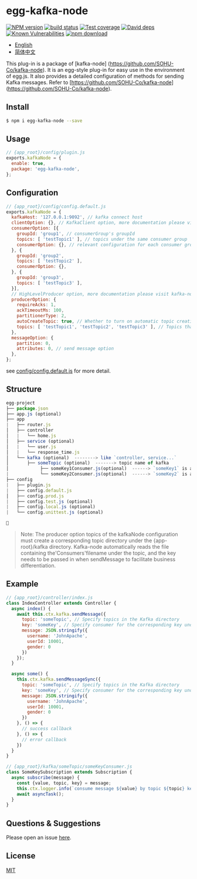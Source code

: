 # egg-kafka-node

[![NPM version][npm-image]][npm-url]
[![build status][travis-image]][travis-url]
[![Test coverage][codecov-image]][codecov-url]
[![David deps][david-image]][david-url]
[![Known Vulnerabilities][snyk-image]][snyk-url]
[![npm download][download-image]][download-url]

[npm-image]: https://img.shields.io/npm/v/egg-kafka-node.svg?style=flat-square
[npm-url]: https://npmjs.org/package/egg-kafka-node
[travis-image]: https://img.shields.io/travis/eggjs/egg-kafka-node.svg?style=flat-square
[travis-url]: https://travis-ci.org/eggjs/egg-kafka-node
[codecov-image]: https://img.shields.io/codecov/c/github/eggjs/egg-kafka-node.svg?style=flat-square
[codecov-url]: https://codecov.io/github/eggjs/egg-kafka-node?branch=master
[david-image]: https://img.shields.io/david/eggjs/egg-kafka-node.svg?style=flat-square
[david-url]: https://david-dm.org/eggjs/egg-kafka-node
[snyk-image]: https://snyk.io/test/npm/egg-kafka-node/badge.svg?style=flat-square
[snyk-url]: https://snyk.io/test/npm/egg-kafka-node
[download-image]: https://img.shields.io/npm/dm/egg-kafka-node.svg?style=flat-square
[download-url]: https://npmjs.org/package/egg-kafka-node

- [English](README.md)
- [简体中文](README.zh_CN.md)

This plug-in is a package of [kafka-node] (https://github.com/SOHU-Co/kafka-node). It is an egg-style plug-in for easy use in the environment of egg.js. It also provides a detailed configuration of methods for sending Kafka messages. Refer to [https://github.com/SOHU-Co/kafka-node] (https://github.com/SOHU-Co/kafka-node). 


## Install

```bash
$ npm i egg-kafka-node --save
```

## Usage

```js
// {app_root}/config/plugin.js
exports.kafkaNode = {
  enable: true,
  package: 'egg-kafka-node',
};
```

## Configuration

```js
// {app_root}/config/config.default.js
exports.kafkaNode = {
  kafkaHost: '127.0.0.1:9092', // kafka connect host
  clientOption: {}, // KafkaClient option, more documentation please visit kafka-node
  consumerOption: [{
    groupId: 'group1', // consumerGroup's groupId
    topics: [ 'testTopic1' ], // topics under the same consumer group 
    consumerOption: {}, // relevant configuration for each consumer group, more documentation please visit kafka-node
  }, {
    groupId: 'group2',
    topics: [ 'testTopic2' ],
    consumerOption: {},
  }, {
    groupId: 'group3',
    topics: [ 'testTopic3' ],
  }],
  // HighLevelProducer option, more documentation please visit kafka-node
  producerOption: {
    requireAcks: 1, 
    ackTimeoutMs: 100, 
    partitionerType: 2, 
    autoCreateTopic: true, // Whether to turn on automatic topic creation. default true
    topics: [ 'testTopic1', 'testTopic2', 'testTopic3' ], // Topics that all consumers need to consume
  },
  messageOption: {
    partition: 0,
    attributes: 0, // send message option
  },
};
```

see [config/config.default.js](test/fixtures/apps/config/config.default.js) for more detail.

## Structure
```js
egg-project
├── package.json
├── app.js (optional)
├── app
|   ├── router.js
│   ├── controller
│   |   └── home.js
│   ├── service (optional)
│   |   └── user.js
│   |   └── response_time.js
│   └── kafka (optional)  --------> like `controller, service...`
│       ├── someTopic (optional)  -------> topic name of kafka
│            ├── someKey1Consumer.js(optional)  ------> `someKey1` is a key of someTopic
|            └── someKey2Consumer.js(optional)  ------> `someKey2` is an another key of someTopic
├── config
|   ├── plugin.js
|   ├── config.default.js
│   ├── config.prod.js
|   ├── config.test.js (optional)
|   ├── config.local.js (optional)
|   └── config.unittest.js (optional)


```  
> Note: The producer option topics of the kafkaNode configuration must create a corresponding topic directory under the {app-root}/kafka directory. Kafka-node automatically reads the file containing the'Consumers'filename under the topic, and the key needs to be passed in when sendMessage to facilitate business differentiation.

## Example

```js
// {app_root}/controller/index.js
class IndexController extends Controller {
  async index() {
    await this.ctx.kafka.sendMessage({
      topic: 'someTopic', // Specify topics in the Kafka directory
      key: 'someKey', // Specify consumer for the corresponding key under topic
      message: JSON.stringify({
        username: 'JohnApache',
        userId: 10001,
        gender: 0
      })
    });
  }

  async some() {
    this.ctx.kafka.sendMessageSync({
      topic: 'someTopic', // Specify topics in the Kafka directory
      key: 'someKey', // Specify consumer for the corresponding key under topic
      message: JSON.stringify({
        username: 'JohnApache',
        userId: 10001,
        gender: 0
      })
    }, () => {
      // success callback 
    }, () => {
      // error callback 
    })
  }
}

// {app_root}/kafka/someTopic/someKeyConsumer.js
class SomeKeySubscription extends Subscription {
  async subscribe(message) {
    const {value, topic, key} = message;
    this.ctx.logger.info(`consume message ${value} by topic ${topic} key ${key} consumer`);
    await asyncTask();
  }
}
```

## Questions & Suggestions
Please open an issue [here](https://github.com/JohnApache/egg-kafka-node/issues).

## License

[MIT](LICENSE)
